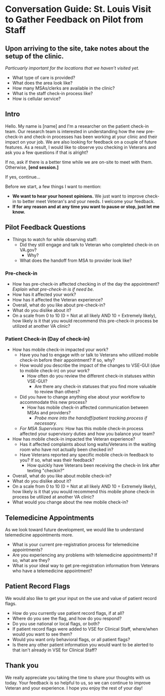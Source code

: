 # Conversation Guide: St. Louis Visit to Gather Feedback on Pilot from Staff

## Upon arriving to the site, take notes about the setup of the clinic. 
_Particuarly important for the locations that we haven't visited yet._
- What type of care is provided?
- What does the area look like?
- How many MSAs/clerks are available in the clinic?
- What is the staff check-in process like?
- How is cellular service?

## Intro
Hello. My name is [name] and I'm a researcher on the patient check-in team. Our research team is interested in understanding how the new pre-check-in and check-in processes has been working at your clinic and their impact on your job. We are also looking for feedback on a couple of future features. As a result, I would like to observe you checking in Veterans and ask you a few questions if that is alright?

If no, ask if there is a better time while we are on-site to meet with them. Otherwise, **[end session.]**

If yes, continue...

Before we start, a few things I want to mention:

- **We want to hear your honest opinions.** We just want to improve check-in to better meet Veteran's and your needs. I welcome your feedback.
- **If for any reason and at any time you want to pause or stop, just let me know.** 

## Pilot Feedback Questions
- Things to watch for while observing staff:
  - Did they still engage and talk to Veteran who completed check-in on VA.gov?
    - Why?
  - What does the handoff from MSA to provider look like?

### Pre-check-in
- How has pre-check-in affected checking in of the day the appointment? _Explain what pre-check-in is if need be._
- How has it affected your work?
- How has it affected the Veteran experience?
- Overall, what do you like about pre-check-in? 
- What do you dislike about it?
- On a scale from 0 to 10 (0 = Not at all likely AND 10 = Extremely likely), how likely is it that you would recommend this pre-check-in process be utilized at another VA clinic?

### Patient Check-in (Day of check-in)
- How has mobile check-in impacted your work?
  - Have you had to engage with or talk to Veterans who utilized mobile check-in before their appointment? If so, why?
  - How would you describe the impact of the changes to VSE-GUI (due to mobile check-in) on your work?
    - How often do you review the different check-in statuses within VSE-GUI? 
      - Are there any check-in statuses that you find more valuable to review than others?
  - Did you have to change anything else about your workflow to accommodate this new process?
    - How has mobile check-in affected communication between MSAs and providers?
      - _Probe more into the handoff/patient tracking process if necessary._
  - _For MSA Supervisors:_ How has this mobile check-in process affected your supervisory duties and how you balance your team?
- How has mobile check-in impacted the Veteran experience? 
  - Has it affected complaints about long waits/Veterans in the waiting room who have not actually been checked in?
  - Have Veterans reported any specific mobile check-in feedback to you? If so, what was their feedback?
    - How quickly have Veterans been receiving the check-in link after texting "checkin?"
- Overall, what do you like about mobile check-in? 
- What do you dislike about it?
- On a scale from 0 to 10 (0 = Not at all likely AND 10 = Extremely likely), how likely is it that you would recommend this mobile phone check-in process be utilized at another VA clinic?
- What would you change about the new mobile check-in?

## Telemedicine Appointments
As we look toward future development, we would like to understand telemedicine appointments more.
- What is your current pre-registration process for telemedicine appointments?
- Are you experiencing any problems with telemedicine appointments? If so, what are they?
- What is your ideal way to get pre-registration information from Veterans who have a telemedicine appointment?

## Patient Record Flags
We would also like to get your input on the use and value of patient record flags.
- How do you currently use patient record flags, if at all? 
- Where do you see the flag, and how do you respond?
- Do you use national or local flags, or both?
- If patient record flags were added to VSE for Clinical Staff, where/when would you want to see them? 
- Would you want only behavioral flags, or all patient flags?
- Is there any other patient information you would want to be alerted to that isn't already in VSE for Clinical Staff?

## Thank you
We really appreciate you taking the time to share your thoughts with us today. Your feedback is so helpful to us, so we can continue to improve Veteran and your experience. I hope you enjoy the rest of your day!
